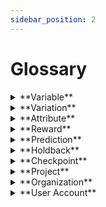 ```yaml
---
sidebar_position: 2
---
```


# Glossary

<details>  
<summary>**Variable**</summary>  
<div>  
<div>A variable is the basic building block of a user experience. It is the thing you want to change, test, and improve upon. It can be anything from a button to the entire layout of a page. To get the most out of ezbot, you should focus your variables on a single change --- like the text in one button --- rather than making several changes in one variable. This will allow ezbot to explore the most combinations.  </div>  
<br/>  
<details>  
<summary>  
Examples 
</summary>  
<div> **Button Color:**  </div>  
</details>  
</div>  
</details>

<details>  
<summary>**Variation**</summary>  
<div>  
<div>A variation is each of the changes made on one variable.  Each variable can have different values you want to test. Imagine these as possibilities or choices. For example, if your variable is "button color," you might have variations like red, blue, and green. The more variations you explore, the more freedom Ezbot has to explore.  </div>  
<br/>  
<details>  
<summary>  
Examples 
</summary>  
<div> If your variable is "button color", then your variations are "red", "blue", and "green".</div>  
</details>  
</div>  
</details>

<details>  
<summary>**Attribute**</summary>  
<div>  
<div>These are like extra clues about your users that help Ezbot personalize their experiences. This can be as simple as telling us “this user is a paying customer” or “this user isn’t logged in”. You can also share things like known audience(s) they belong to, purchase history, or whether they’re in a beta group. </div>  
<br/>  
<details>  
<summary>  
Examples 
</summary>  
<div> examples.</div>  
</details>  
</div>  
</details>

<details>  
<summary>**Reward**</summary>  
<div>  
<div>It's like sending us a thumbs-up! Whenever your users take an action you want them to (like buying something or adding an item to their cart), we need a signal to understand how each combination of variations is performing. </div>  
<br/>  
<details>  
<summary>  
Examples 
</summary>  
<div> examples.</div>  
</details>  
</div>  
</details>

<details>  
<summary>**Prediction**</summary>  
<div>  
<div>Ezbot personalizes your UX like a master chef crafting the perfect dish. By subtly changing elements like button colors, text, or layouts (think: ingredients!), Ezbot tests different combinations ("recipes") to see what resonates with each user. When you initialize our code, it creates a unique session ID and requests a personalized "recipe" or set of variable predictions for each visitor. Simply integrate these suggestions into your code to deliver an optimized & personalized experience for everyone who visits your site. </div>  
<br/>  
<details>  
<summary>  
Examples 
</summary>  
<div> examples.</div>  
</details>  
</div>  
</details>

<details>  
<summary>**Holdback**</summary>  
<div>  
<div>This is like a control group in a science experiment. We compare how users in the optimized group performs compared to the holdback group. The optimized group shows both the default variations and the variations you are testing. The holdback groups only shows the default variations. </div>
<br/>  
<div>Having a holdback group helps us measure the relative impact of your experimentation efforts. You control how much traffic goes to the holdback group (e.g., 20%) either to balance risk or maximize your potential ROI from ezbot. See more about how to decide on your holdback percentage in Step 4 of Getting Started. </div>  
<br/>  
<details>  
<summary>  
Examples 
</summary>  
<div> example </div>   
</details> 
</div> 
</details>

<details>  
<summary>**Checkpoint**</summary>  
<div>  
<div> An AI model's policy at any given point in time. </div>  
<br/>  
<details>  
<summary>  
Examples 
</summary>  
<div> examples.</div>  
</details>  
</div>  
</details>

<details>  
<summary>**Project**</summary>  
<div>  
<div> An **organization** can have multiple **projects** if their subscription is active. **Projects** hold all of the data you need for a given set of experiments on your website or app. Each **organization** can have multiple **projects**. **Projects** contain variables, variations, attributes, and holdback settings.  This is an organizational tool to keep your data in a bucket that is scoped to each project. For best results with ezbot, an organization have as few projects as possible.  </div>  
<br/>  
<details>  
<summary>  
Examples 
</summary>  
<div> examples.</div>  
</details>  
</div>  
</details>

<details>  
<summary>**Organization**</summary>  
<div>  
<div> The **organization* is the account type that paid for and manages the subscription. **Organizations** can have up to five users and multiple projects.  </div>  
<br/>  
<details>  
<summary>  
Examples 
</summary>  
<div> examples.</div>  
</details>  
</div>  
</details>

<details>  
<summary>**User Account**</summary>  
<div>  
<div>The **user account** is each person's login credentials. In order to use ezbot, **user accounts** should be associated with an **organization** that has an active subscription.   </div>  
<br/>  
<details>  
<summary>  
Examples 
</summary>  
<div> examples.</div>  
</details>  
</div>  
</details>
